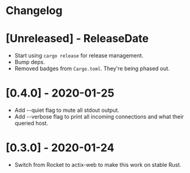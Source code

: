 # Changelog

<!-- next-header -->

# [Unreleased] - ReleaseDate

- Start using `cargo release` for release management.
- Bump deps.
- Removed badges from `Cargo.toml`. They're being phased out.

# [0.4.0] - 2020-01-25

- Add --quiet flag to mute all stdout output.
- Add --verbose flag to print all incoming connections and what their queried host.

# [0.3.0] - 2020-01-24

- Switch from Rocket to actix-web to make this work on stable Rust.
